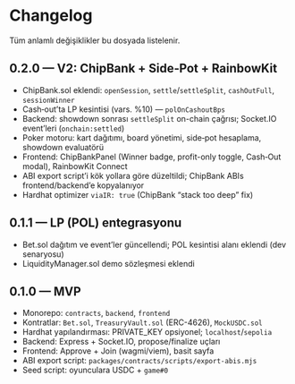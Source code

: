 # Changelog

Tüm anlamlı değişiklikler bu dosyada listelenir.

## 0.2.0 — V2: ChipBank + Side‑Pot + RainbowKit
- ChipBank.sol eklendi: `openSession`, `settle`/`settleSplit`, `cashOutFull`, `sessionWinner`
- Cash‑out’ta LP kesintisi (vars. %10) — `polOnCashoutBps`
- Backend: showdown sonrası `settleSplit` on-chain çağrısı; Socket.IO event’leri (`onchain:settled`)
- Poker motoru: kart dağıtımı, board yönetimi, side‑pot hesaplama, showdown evaluatörü
- Frontend: ChipBankPanel (Winner badge, profit-only toggle, Cash‑Out modal), RainbowKit Connect
- ABI export script’i kök yollara göre düzeltildi; ChipBank ABIs frontend/backend’e kopyalanıyor
- Hardhat optimizer `viaIR: true` (ChipBank “stack too deep” fix)

## 0.1.1 — LP (POL) entegrasyonu
- Bet.sol dağıtım ve event’ler güncellendi; POL kesintisi alanı eklendi (dev senaryosu)
- LiquidityManager.sol demo sözleşmesi eklendi

## 0.1.0 — MVP
- Monorepo: `contracts`, `backend`, `frontend`
- Kontratlar: `Bet.sol`, `TreasuryVault.sol` (ERC-4626), `MockUSDC.sol`
- Hardhat yapılandırması: PRIVATE_KEY opsiyonel; `localhost`/`sepolia`
- Backend: Express + Socket.IO, propose/finalize uçları
- Frontend: Approve + Join (wagmi/viem), basit sayfa
- ABI export script: `packages/contracts/scripts/export-abis.mjs`
- Seed script: oyunculara USDC + `game#0`



